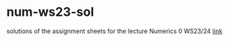 # num-ws23-sol
solutions of the assignment sheets for the lecture Numerics 0 WS23/24 [link](https://igor-dimi.github.io/num-ws23-sol/) 
